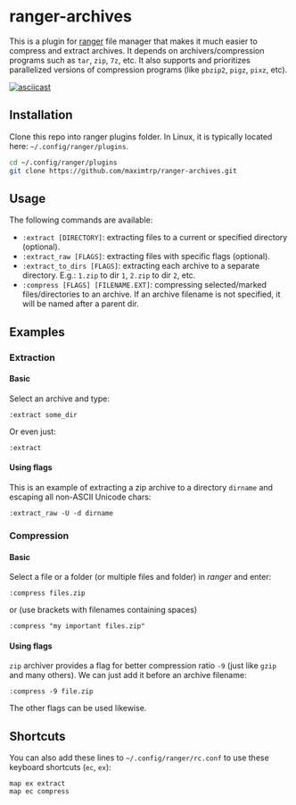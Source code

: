# ranger-archives

This is a plugin for [ranger](https://ranger.github.io) file manager that makes it much easier to compress and extract archives. It depends on archivers/compression programs such as `tar`, `zip`, `7z`, etc. It also supports and prioritizes parallelized versions of compression programs (like `pbzip2`, `pigz`, `pixz`, etc).

[![asciicast](https://asciinema.org/a/ii764wsN8rWZfMCwVlnJAWcPM.svg)](https://asciinema.org/a/ii764wsN8rWZfMCwVlnJAWcPM)

## Installation

Clone this repo into ranger plugins folder. In Linux, it is typically located here: `~/.config/ranger/plugins`.

```bash
cd ~/.config/ranger/plugins
git clone https://github.com/maximtrp/ranger-archives.git
```

## Usage

The following commands are available:

* `:extract [DIRECTORY]`: extracting files to a current or specified directory (optional).
* `:extract_raw [FLAGS]`: extracting files with specific flags (optional).
* `:extract_to_dirs [FLAGS]`: extracting each archive to a separate directory. E.g.: `1.zip` to dir `1`, `2.zip` to dir `2`, etc.
* `:compress [FLAGS] [FILENAME.EXT]`: compressing selected/marked files/directories to an archive. If an archive filename is not specified, it will be named after a parent dir.

## Examples

### Extraction

#### Basic

Select an archive and type:

```
:extract some_dir
```

Or even just:

```
:extract
```

#### Using flags

This is an example of extracting a zip archive to a directory `dirname` and escaping all non-ASCII Unicode chars:

```
:extract_raw -U -d dirname
```

### Compression

#### Basic

Select a file or a folder (or multiple files and folder) in *ranger* and enter:

```
:compress files.zip
```

or (use brackets with filenames containing spaces)

```
:compress "my important files.zip"
```

#### Using flags 

`zip` archiver provides a flag for better compression ratio `-9` (just like `gzip` and many others).
We can just add it before an archive filename:

```
:compress -9 file.zip
```

The other flags can be used likewise.

## Shortcuts

You can also add these lines to `~/.config/ranger/rc.conf` to use these keyboard shortcuts (`ec`, `ex`):

```
map ex extract
map ec compress
```
